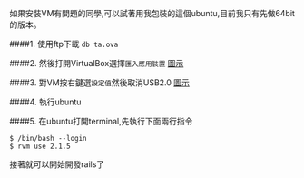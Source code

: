 如果安裝VM有問題的同學,可以試著用我包裝的這個ubuntu,目前我只有先做64bit的版本。

####1. 使用ftp下載 `db ta.ova`

####2. 然後打開VirtualBox選擇`匯入應用裝置`
[圖示](https://www.evernote.com/shard/s145/sh/05871dea-fd64-4d90-91d0-3eaeb049ec17/f89c2f9d9bea80c660ca0c27116f66c8)

####3. 對VM按右鍵選`設定值`然後取消USB2.0
[圖示](https://www.evernote.com/shard/s145/sh/fe8930ba-f1dc-4117-b26c-9149a540af9f/261eaf9061c1016d59b188f0558ada10)

####4. 執行ubuntu

####5. 在ubuntu打開terminal,先執行下面兩行指令
```
$ /bin/bash --login
$ rvm use 2.1.5
```

接著就可以開始開發rails了
